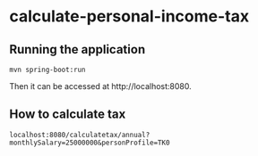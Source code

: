 # calculate-personal-income-tax

## Running the application
```
mvn spring-boot:run
```
Then it can be accessed at http://localhost:8080.

## How to calculate tax
```
localhost:8080/calculatetax/annual?monthlySalary=25000000&personProfile=TK0
```
